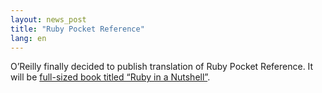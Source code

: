 ```yaml
---
layout: news_post
title: "Ruby Pocket Reference"
lang: en
---
```


O’Reilly finally decided to publish translation of Ruby Pocket
Reference. It will be [full-sized book titled “Ruby in a Nutshell”][1].



[1]: http://www.ora.com/catalog/ruby 
